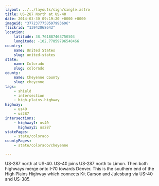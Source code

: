 ```yaml
---
layout: ../../layouts/sign/single.astro
title: US-287 North at US-40
date: 2014-03-30 09:19:20 +0000 +0000
imageid: "3772377758597993696"
flickrid: "13942068643"
location:
    latitude: 38.761887463750504
    longitude: -102.77859796548466
country:
    name: United States
    slug: united-states
state:
    name: Colorado
    slug: colorado
county:
    name: Cheyenne County
    slug: cheyenne
tags:
    - shield
    - intersection
    - high-plains-highway
highway:
    - us40
    - us287
intersections:
    - highway1: us40
      highway2: us287
statePages:
    - state/colorado
countyPages:
    - state/colorado/cheyenne

---
```

US-287 north at US-40.  US-40 joins US-287 north to Limon.  Then both highways merge onto I-70 towards Denver.  This is the southern end of the High Plains Highway which connects Kit Carson and Julesburg via US-40 and US-385.